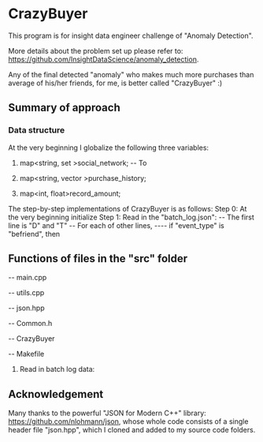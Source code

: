 # CrazyBuyer

This program is for insight data engineer challenge of "Anomaly Detection".

More details about the problem set up please refer to: https://github.com/InsightDataScience/anomaly_detection.

Any of the final detected "anomaly" who makes much more purchases than average of his/her friends, for me, is better called "CrazyBuyer" :)

## Summary of approach
### Data structure
At the very beginning I globalize the following three variables:

1. map<string, set<string> >social_network;
-- To 
2. map<string, vector<Transaction> >purchase_history;

3. map<int, float>record_amount;


The step-by-step implementations of CrazyBuyer is as follows:
Step 0: At the very beginning initialize
Step 1: Read in the "batch_log.json":
-- The first line is "D" and "T"
-- For each of other lines,
---- if "event_type" is "befriend", then 


## Functions of files in the "src" folder

-- main.cpp

-- utils.cpp

-- json.hpp

-- Common.h

-- CrazyBuyer

-- Makefile


1. Read in batch log data:





## Acknowledgement

Many thanks to the powerful "JSON for Modern C++" library: https://github.com/nlohmann/json, whose whole code consists of a single header file "json.hpp", which I cloned and added to my source code folders.
